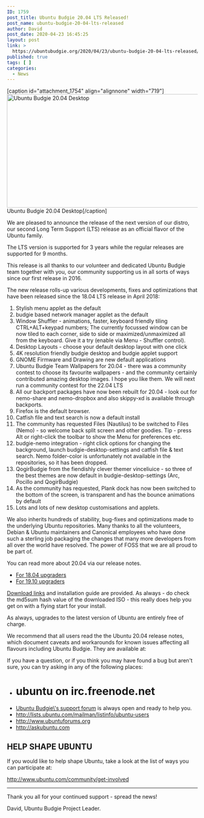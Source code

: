 ```yaml
---
ID: 1759
post_title: Ubuntu Budgie 20.04 LTS Released!
post_name: ubuntu-budgie-20-04-lts-released
author: David
post_date: 2020-04-23 16:45:25
layout: post
link: >
  https://ubuntubudgie.org/2020/04/23/ubuntu-budgie-20-04-lts-released/
published: true
tags: [ ]
categories:
  - News
---
```

<p>[caption id="attachment_1754" align="alignnone" width="719"]<img src="https://ubuntubudgie.org/wp-content/uploads/2020/04/ubuntu_budgie_2004_header.jpg" alt="Ubuntu Budgie 20.04 Desktop" width="719" height="300" class="size-full wp-image-1754" /> Ubuntu Budgie 20.04 Desktop[/caption]</p>
<p>We are pleased to announce the release of the next version of our distro, our second Long Term Support (LTS) release as an official flavor of the Ubuntu family.</p>
<p>The LTS version is supported for 3 years while the regular releases are supported for 9 months.</p>
<p>This release is all thanks to our volunteer and dedicated Ubuntu Budgie team together with you, our community supporting us in all sorts of ways since our first release in 2016.</p>
<p>The new release rolls-up various developments, fixes and optimizations that have been released since the 18.04 LTS release in April 2018:</p>
<ol>
<li>Stylish menu applet as the default</li>
<li>budgie based network manager applet as the default</li>
<li>Window Shuffler - animations, faster, keyboard friendly tiling CTRL+ALT+keypad numbers; The currently focussed window can be now tiled to each corner, side to side or maximized/unmaximized all from the keyboard. Give it a try (enable via Menu - Shuffler control).</li>
<li>Desktop Layouts - choose your default desktop layout with one click</li>
<li>4K resolution friendly budgie desktop and budgie applet support</li>
<li>GNOME Firmware and Drawing are new default applications</li>
<li>Ubuntu Budgie Team Wallpapers for 20.04 - there was a community contest to choose its favourite wallpapers - and the community certainly contributed amazing desktop images. I hope you like them. We will next run a community contest for the 22.04 LTS</li>
<li>All our backport packages have now been rebuilt for 20.04 - look out for nemo-share and nemo-dropbox and also skippy-xd is available through backports.</li>
<li>Firefox is the default browser.</li>
<li>Catfish file and text search is now a default install</li>
<li>The community has requested Files (Nautilus) to be switched to Files (Nemo) - so welcome back split screen and other goodies. Tip - press Alt or right-click the toolbar to show the Menu for preferences etc.</li>
<li>budgie-nemo integration - right click options for changing the background, launch budgie-desktop-settings and catfish file &amp; text search. Nemo folder-color is unfortunately not available in the repositories, so it has been dropped.</li>
<li>QogirBudgie from the fiendishly clever themer vinceliuice - so three of the best themes are now default in budgie-desktop-settings (Arc, Pocillo and QogirBudgie)</li>
<li>As the community has requested, Plank dock has now been switched to the bottom of the screen, is transparent and has the bounce animations by default</li>
<li>Lots and lots of new desktop customisations and applets.</li>
</ol>
<p>We also inherits hundreds of stability, bug-fixes and optimizations made to the underlying Ubuntu repositories. Many thanks to all the volunteers, Debian &amp; Ubuntu maintainers and Canonical employees who have done such a sterling job packaging the changes that many more developers from all over the world have resolved. The power of FOSS that we are all proud to be part of.</p>
<p>You can read more about 20.04 via our release notes.</p>
<ul>
<li><a href="https://ubuntubudgie.org/2020/04/21/ubuntu-budgie-20-04lts-release-notes-for-18-04-upgraders/" title="For 18.04 upgraders">For 18.04 upgraders</a></li>
<li><a href="https://ubuntubudgie.org/2020/04/02/ubuntu-budgie-20-04lts-release-notes/" title="For 19.10 upgraders">For 19.10 upgraders</a></li>
</ul>
<p><a href="https://ubuntubudgie.org/downloads/" title="Download links">Download links</a> and installation guide are provided. As always - do check the md5sum hash value of the downloaded ISO - this really does help you get on with a flying start for your install.</p>
<p>As always, upgrades to the latest version of Ubuntu are entirely free of charge.</p>
<p>We recommend that all users read the the Ubuntu 20.04 release notes, which document caveats and workarounds for known issues affecting all flavours including Ubuntu Budgie. They are available at:</p>
<p>If you have a question, or if you think you may have found a bug but aren't sure, you can try asking in any of the following places:</p>
<ul>
<li>
<h1>ubuntu on irc.freenode.net</h1>
</li>
<li><a href="https://discourse.ubuntubudgie.org" title="Ubuntu">Ubuntu Budgie\'s support forum</a> is always open and ready to help you.</li>
<li><a href="http://lists.ubuntu.com/mailman/listinfo/ubuntu-users">http://lists.ubuntu.com/mailman/listinfo/ubuntu-users</a></li>
<li><a href="http://www.ubuntuforums.org">http://www.ubuntuforums.org</a></li>
<li><a href="http://askubuntu.com">http://askubuntu.com</a></li>
</ul>
<h2>HELP SHAPE UBUNTU</h2>
<p>If you would like to help shape Ubuntu, take a look at the list of ways you can participate at:</p>
<p><a href="http://www.ubuntu.com/community/get-involved">http://www.ubuntu.com/community/get-involved</a></p>
<hr />
<p>Thank you all for your continued support - spread the news!</p>
<p>David, Ubuntu Budgie Project Leader.</p>